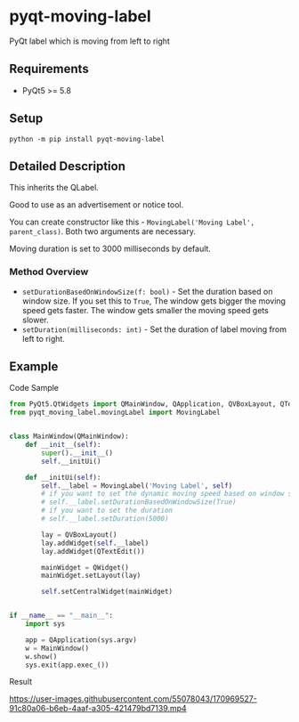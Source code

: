 # pyqt-moving-label
PyQt label which is moving from left to right

## Requirements
* PyQt5 >= 5.8

## Setup
`python -m pip install pyqt-moving-label`

## Detailed Description
This inherits the QLabel.

Good to use as an advertisement or notice tool.

You can create constructor like this - `MovingLabel('Moving Label', parent_class)`. Both two arguments are necessary.

Moving duration is set to 3000 milliseconds by default.

### Method Overview
* `setDurationBasedOnWindowSize(f: bool)` - Set the duration based on window size. If you set this to `True`, The window gets bigger the moving speed gets faster. The window gets smaller the moving speed gets slower.
* `setDuration(milliseconds: int)` - Set the duration of label moving from left to right.

## Example
Code Sample
```python
from PyQt5.QtWidgets import QMainWindow, QApplication, QVBoxLayout, QTextEdit, QWidget
from pyqt_moving_label.movingLabel import MovingLabel


class MainWindow(QMainWindow):
    def __init__(self):
        super().__init__()
        self.__initUi()

    def __initUi(self):
        self.__label = MovingLabel('Moving Label', self)
        # if you want to set the dynamic moving speed based on window size
        # self.__label.setDurationBasedOnWindowSize(True)
        # if you want to set the duration
        # self.__label.setDuration(5000)

        lay = QVBoxLayout()
        lay.addWidget(self.__label)
        lay.addWidget(QTextEdit())

        mainWidget = QWidget()
        mainWidget.setLayout(lay)

        self.setCentralWidget(mainWidget)


if __name__ == "__main__":
    import sys

    app = QApplication(sys.argv)
    w = MainWindow()
    w.show()
    sys.exit(app.exec_())
```

Result

https://user-images.githubusercontent.com/55078043/170969527-91c80a06-b6eb-4aaf-a305-421479bd7139.mp4

